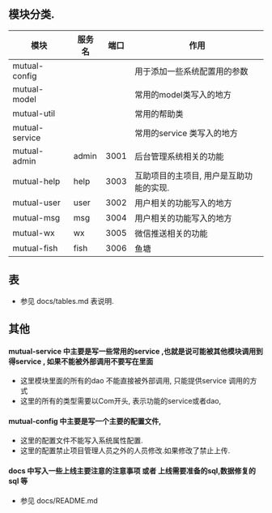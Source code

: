 ## 模块分类.
|  模块  |  服务名  |  端口  |  作用  |
| -------- | -------- | -------- | -------- |
| mutual-config |  |  |  用于添加一些系统配置用的参数  |
| mutual-model |  |  | 常用的model类写入的地方 |
| mutual-util |  |  | 常用的帮助类|
| mutual-service |  |  | 常用的service 类写入的地方 |
| mutual-admin | admin | 3001 | 后台管理系统相关的功能 |
| mutual-help |  help | 3003 | 互助项目的主项目, 用户是互助功能的实现. |
| mutual-user | user | 3002 | 用户相关的功能写入的地方 |
| mutual-msg | msg | 3004 | 用户相关的功能写入的地方 |
| mutual-wx | wx | 3005 | 微信推送相关的功能 |
| mutual-fish | fish | 3006 | 鱼塘 |


## 表
-   参见 docs/tables.md 表说明.


## 其他
#### mutual-service 中主要是写一些常用的service ,也就是说可能被其他模块调用到得service , 如果不能被外部调用不要写在里面
-   这里模块里面的所有的dao 不能直接被外部调用, 只能提供service 调用的方式
-   这里的所有的类型需要以Com开头, 表示功能的service或者dao, 

#### mutual-config 中主要是写一个主要的配置文件, 
-   这里的配置文件不能写入系统属性配置.
-   这里的配置禁止项目管理人员之外的人员修改.如果修改了禁止上传.


#### docs 中写入一些上线主要注意的注意事项 或者 上线需要准备的sql,数据修复的sql 等 
-   参见 docs/README.md